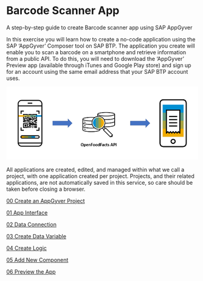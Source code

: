 # Barcode Scanner App

A step-by-step guide to create Barcode scanner app using SAP AppGyver

In this exercise you will learn how to create a no-code application using the SAP ‘AppGyver’ Composer tool on SAP BTP. The application you create will enable you to scan a barcode on a smartphone and retrieve information from a public API. To do this, you will need to download the ‘AppGyver’ Preview app (available through iTunes and Google Play store) and sign up for an account using the same email address that your SAP BTP account uses.

<img src="https://github.com/KanishkaRaghuraman/Bar-Code-Scanner-App/blob/main/00%20Create%20an%20Application/images/OpenFoodFactsDiagram.png?raw=true" alt="OpenFactsDiagram">

All applications are created, edited, and managed within what we call a project, with one application created per project. Projects, and their related applications, are not automatically saved in this service, so care should be taken before closing a browser.

<a href="https://github.com/KanishkaRaghuraman/Bar-Code-Scanner-App/blob/main/00%20Create%20an%20Application/README.md"> 00 Create an AppGyver Project</a>

<a href="https://github.com/KanishkaRaghuraman/Bar-Code-Scanner-App/blob/main/01%20App%20Interface/README.md"> 01 App Interface</a>

<a href="https://github.com/KanishkaRaghuraman/Bar-Code-Scanner-App/blob/main/02%20Data%20Conenction/Readme.md"> 02 Data Connection</a>

<a href="https://github.com/KanishkaRaghuraman/Bar-Code-Scanner-App/blob/main/03%20Create%20a%20Data%20Variable/readme.md">03 Create Data Variable</a>

<a href="https://github.com/KanishkaRaghuraman/Bar-Code-Scanner-App/blob/main/04%20Create%20Logic/Readme.md">04 Create Logic</a>

<a href="https://github.com/KanishkaRaghuraman/Bar-Code-Scanner-App/tree/main/05%20Add%20New%20Component"> 05 Add New Component</a>

<a href="https://github.com/KanishkaRaghuraman/Bar-Code-Scanner-App/blob/main/06%20Preview%20the%20App/Readme.md"> 06 Preview the App</a>



